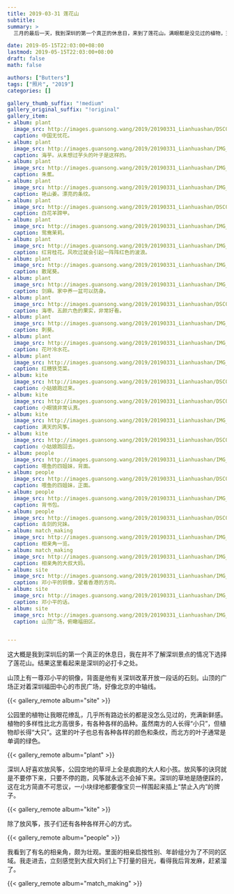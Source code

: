 ```yaml
---
title: 2019-03-31 莲花山
subtitle:
summary: >
  三月的最后一天，我到深圳的第一个真正的休息日，来到了莲花山。满眼都是没见过的植物，充满了新鲜感。

date: 2019-05-15T22:03:00+08:00
lastmod: 2019-05-15T22:03:00+08:00
draft: false
math: false

authors: ["Butters"]
tags: ["照片", "2019"]
categories: []

gallery_thumb_suffix: "!medium"
gallery_original_suffix: "!original"
gallery_item:
- album: plant
  image_src: http://images.guansong.wang/2019/20190331_Lianhuashan/DSC00506.JPG
  caption: 中国无忧花。
- album: plant
  image_src: http://images.guansong.wang/2019/20190331_Lianhuashan/IMG_20190331_101928.jpg
  caption: 海芋。从未想过芋头的叶子是这样的。
- album: plant
  image_src: http://images.guansong.wang/2019/20190331_Lianhuashan/IMG_20190331_103053.jpg
  caption: 朱蕉。
- album: plant
  image_src: http://images.guansong.wang/2019/20190331_Lianhuashan/IMG_20190331_103253.jpg
  caption: 艳山姜。漂亮的条纹。
- album: plant
  image_src: http://images.guansong.wang/2019/20190331_Lianhuashan/DSC00509.JPG
  caption: 白花羊蹄甲。
- album: plant
  image_src: http://images.guansong.wang/2019/20190331_Lianhuashan/IMG_20190331_110533.jpg
  caption: 鸳鸯茉莉。
- album: plant
  image_src: http://images.guansong.wang/2019/20190331_Lianhuashan/IMG_20190331_103503.jpg
  caption: 红背桂花。风吹过就会引起一阵阵红色的波浪。
- album: plant
  image_src: http://images.guansong.wang/2019/20190331_Lianhuashan/IMG_20190331_113809.jpg
  caption: 散尾葵。
- album: plant
  image_src: http://images.guansong.wang/2019/20190331_Lianhuashan/IMG_20190331_113828.jpg
  caption: 剑麻。家中养一盆可以防身。
- album: plant
  image_src: http://images.guansong.wang/2019/20190331_Lianhuashan/DSC00514.JPG
  caption: 海枣。五颜六色的果实，非常好看。
- album: plant
  image_src: http://images.guansong.wang/2019/20190331_Lianhuashan/IMG_20190331_115218.jpg
  caption: 刺葵。
- album: plant
  image_src: http://images.guansong.wang/2019/20190331_Lianhuashan/IMG_20190331_111915.jpg
  caption: 花叶冷水花。
- album: plant
  image_src: http://images.guansong.wang/2019/20190331_Lianhuashan/IMG_20190331_115943.jpg
  caption: 红穗铁苋菜。
- album: kite
  image_src: http://images.guansong.wang/2019/20190331_Lianhuashan/DSC00523.JPG
  caption: 小姑娘跑过来。
- album: kite
  image_src: http://images.guansong.wang/2019/20190331_Lianhuashan/DSC00528.JPG
  caption: 小眼镜非常认真。
- album: kite
  image_src: http://images.guansong.wang/2019/20190331_Lianhuashan/IMG_20190331_114737.jpg
  caption: 满天的风筝。
- album: kite
  image_src: http://images.guansong.wang/2019/20190331_Lianhuashan/DSC00524.JPG
  caption: 小姑娘跑回去。
- album: people
  image_src: http://images.guansong.wang/2019/20190331_Lianhuashan/IMG_20190331_112147.jpg
  caption: 喂鱼的四姐妹，背面。
- album: people
  image_src: http://images.guansong.wang/2019/20190331_Lianhuashan/DSC00510.JPG
  caption: 喂鱼的四姐妹，正面。
- album: people
  image_src: http://images.guansong.wang/2019/20190331_Lianhuashan/IMG_20190331_110635.jpg
  caption: 背书包。
- album: people
  image_src: http://images.guansong.wang/2019/20190331_Lianhuashan/DSC00530.JPG
  caption: 击剑的兄妹。
- album: match_making
  image_src: http://images.guansong.wang/2019/20190331_Lianhuashan/IMG_20190331_115835.jpg
  caption: 相亲角一览。
- album: match_making
  image_src: http://images.guansong.wang/2019/20190331_Lianhuashan/IMG_20190331_115334.jpg
  caption: 相亲角的大叔大妈。
- album: site
  image_src: http://images.guansong.wang/2019/20190331_Lianhuashan/IMG_20190331_105647.jpg
  caption: 邓小平的铜像，望着香港的方向。
- album: site
  image_src: http://images.guansong.wang/2019/20190331_Lianhuashan/IMG_20190331_105327.jpg
  caption: 邓小平的话。
- album: site
  image_src: http://images.guansong.wang/2019/20190331_Lianhuashan/IMG_20190331_105851.jpg
  caption: 山顶广场，俯瞰福田区。


---
```


这大概是我到深圳后的第一个真正的休息日，我在并不了解深圳景点的情况下选择了莲花山。结果这里看起来是深圳的必打卡之处。

山顶上有一尊邓小平的铜像，背面是他有关深圳改革开放一段话的石刻。山顶的广场正对着深圳福田中心的市民广场，好像北京的中轴线。

{{< gallery_remote album="site" >}}

公园里的植物让我眼花缭乱，几乎所有路边长的都是没怎么见过的，充满新鲜感。植物的多样性比北方高很多，有各种各样的品种。虽然南方的人长得“小只”，但植物却长得“大只”。这里的叶子也总有各种各样的颜色和条纹，而北方的叶子通常是单调的绿色。

{{< gallery_remote album="plant" >}}

深圳人好喜欢放风筝，公园空地的草坪上全是疯跑的大人和小孩。放风筝的诀窍就是不要停下来，只要不停的跑，风筝就永远不会掉下来。深圳的草地是随便踩的，这在北方简直不可思议，一小块绿地都要像宝贝一样围起来插上“禁止入内”的牌子。

{{< gallery_remote album="kite" >}}

除了放风筝，孩子们还有各种各样开心的方式。

{{< gallery_remote album="people" >}}

我看到了有名的相亲角，颇为壮观。里面的相亲启按性别、年龄组分为了不同的区域。我走进去，立刻感觉到大叔大妈们上下打量的目光，看得我后背发麻，赶紧溜了。

{{< gallery_remote album="match_making" >}}
